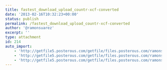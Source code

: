 ```yaml
---
title: fastest_download_upload_countr-xcf-converted
date: '2013-02-16T10:32:23+00:00'
status: publish
permalink: /fastest_download_upload_countr-xcf-converted
author: '@ramonsuarez'
excerpt: ''
type: attachment
id: 214
auto_import:
    - 'http://getfile5.posterous.com/getfile/files.posterous.com/ramonsuarez/sm7aVpXEeWHV1iKlYOb9dIXpsD7slSYQKpyC2cIuEA5SgiDTjCPGcHdUuKrX/Fastest_Download_Upload_Countr.xcf.converted.jpg'
    - 'http://getfile5.posterous.com/getfile/files.posterous.com/ramonsuarez/sm7aVpXEeWHV1iKlYOb9dIXpsD7slSYQKpyC2cIuEA5SgiDTjCPGcHdUuKrX/Fastest_Download_Upload_Countr.xcf.converted.jpg'
    - 'http://getfile5.posterous.com/getfile/files.posterous.com/ramonsuarez/sm7aVpXEeWHV1iKlYOb9dIXpsD7slSYQKpyC2cIuEA5SgiDTjCPGcHdUuKrX/Fastest_Download_Upload_Countr.xcf.converted.jpg'
---
```

<!DOCTYPE html PUBLIC "-//W3C//DTD HTML 4.0 Transitional//EN" "http://www.w3.org/TR/REC-html40/loose.dtd">
<?xml encoding="UTF-8">
